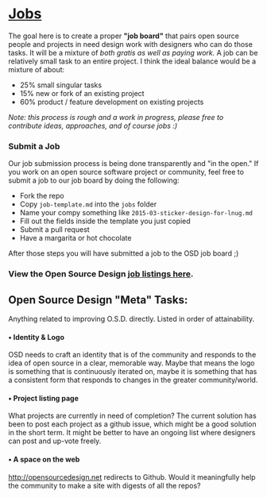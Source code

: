 # [Jobs](http://opensourcedesign.net/jobs/)

The goal here is to create a proper **"job board"** that pairs open source people and projects in need design work with designers who can do those tasks. 
It will be a mixture of *both gratis as well as paying work.* 
A job can be relatively small task to an entire project. 
I think the ideal balance would be a mixture of about:

* 25% small singular tasks
* 15% new or fork of an existing project
* 60% product / feature development on existing projects

*Note: this process is rough and a work in progress, please free to contribute ideas, approaches, and of course jobs :)*


### Submit a Job

Our job submission process is being done transparently and "in the open." 
If you work on an open source software project or community, feel free to submit a job to our job board by doing the following:

- Fork the repo
- Copy `job-template.md` into the `jobs` folder
- Name your compy something like `2015-03-sticker-design-for-lnug.md`
- Fill out the fields inside the template you just copied
- Submit a pull request
- Have a margarita or hot chocolate

After those steps you will have submitted a job to the OSD job board ;)

### View the Open Source Design [job listings here](http://opensourcedesign.net/jobs/).

## Open Source Design "Meta" Tasks:

Anything related to improving O.S.D. directly. Listed in order of attainability.

#### • Identity & Logo
OSD  needs to craft an identity that is of the community and responds to the idea of open source in a clear, memorable way. 
Maybe that means the logo is something that is continuously iterated on, maybe it is something that has a consistent form that responds to changes in the greater community/world.

#### • Project listing page
What projects are currently in need of completion? 
The current solution has been to post each project as a github issue, which might be a good solution in the short term. 
It might be better to have an ongoing list where designers can post and up-vote freely.

#### • A space on the web
http://opensourcedesign.net redirects to Github. 
Would it meaningfully help the community to make a site with digests of all the repos?
